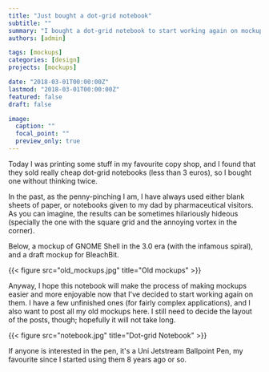 ```yaml
---
title: "Just bought a dot-grid notebook"
subtitle: ""
summary: "I bought a dot-grid notebook to start working again on mockups again."
authors: [admin]

tags: [mockups]
categories: [design]
projects: [mockups]

date: "2018-03-01T00:00:00Z"
lastmod: "2018-03-01T00:00:00Z"
featured: false
draft: false

image:
  caption: ""
  focal_point: ""
  preview_only: true
---
```


Today I was printing some stuff in my favourite copy shop, and I found that they sold really cheap dot-grid notebooks (less than 3 euros), so I bought one without thinking twice.

In the past, as the penny-pinching I am, I have always used either blank sheets of paper, or notebooks given to my dad by pharmaceutical visitors. As you can imagine, the results can be sometimes hilariously hideous (specially the one with the square grid and the annoying vortex in the corner).

Below, a mockup of GNOME Shell in the 3.0 era (with the infamous spiral), and a draft mockup for BleachBit.

{{< figure src="old_mockups.jpg" title="Old mockups" >}}

Anyway, I hope this notebook will make the process of making mockups easier and more enjoyable now that I've decided to start working again on them. I have a few unfinished ones (for fairly complex applications), and I also want to post all my old mockups here. I still need to decide the layout of the posts, though; hopefully it will not take long.

{{< figure src="notebook.jpg" title="Dot-grid Notebook" >}}

If anyone is interested in the pen, it's a Uni Jetstream Ballpoint Pen, my favourite since I started using them 8 years ago or so.
